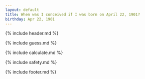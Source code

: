 ```yaml
---
layout: default
title: When was I conceived if I was born on April 22, 1901?
birthday: Apr 22, 1901
---
```


{% include header.md %}

{% include guess.md %}

{% include calculate.md %}

{% include safety.md %}

{% include footer.md %}



